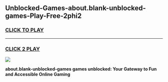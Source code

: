 
## Unblocked-Games-about.blank-unblocked-games-Play-Free-2phi2
<h3>
<a href="https://premium76.site?title=about.blank-unblocked-games&ref=10A">CLICK TO PLAY</a></h3>
<hr>

<h3>
<a href="https://premium76.site?title=about.blank-unblocked-games&ref=10A">CLICK 2 PLAY</a>
  
</h3>

<a href="https://premium76.site?title=about.blank-unblocked-games&ref=10A"><img src="https://clearcache.store/games.png"></a>


**about.blank-unblocked-games games unblocked: Your Gateway to Fun and Accessible Online Gaming**
